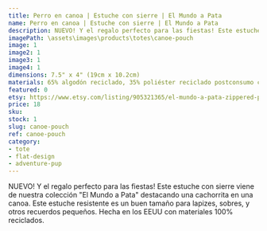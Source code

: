 ```yaml
---
title: Perro en canoa | Estuche con sierre | El Mundo a Pata
name: Perro en canoa | Estuche con sierre | El Mundo a Pata
description: NUEVO! Y el regalo perfecto para las fiestas! Este estuche con sierre viene de nuestra colección "El Mundo a Pata" destacando una cachorrita en una canoa. Este estuche resistente es un buen tamaño para lapizes, sobres, y otros recuerdos pequeños.
imagePath: \assets\images\products\totes\canoe-pouch
image: 1
image2: 1
image3: 1
image4: 1
dimensions: 7.5" x 4" (19cm x 10.2cm)
materials: 65% algodón reciclado, 35% poliéster reciclado postconsumo certificado
featured: 0
etsy: https://www.etsy.com/listing/905321365/el-mundo-a-pata-zippered-pouch-adventure
price: 18
sku:
stock: 1
slug: canoe-pouch
ref: canoe-pouch
category:
- tote
- flat-design
- adventure-pup
---
```

NUEVO! Y el regalo perfecto para las fiestas! Este estuche con sierre viene de nuestra colección "El Mundo a Pata" destacando una cachorrita en una canoa. Este estuche resistente es un buen tamaño para lapizes, sobres, y otros recuerdos pequeños. Hecha en los EEUU con materiales 100% reciclados.
